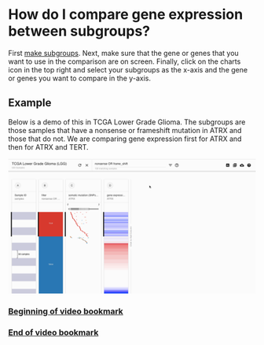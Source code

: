 # How do I compare gene expression between subgroups?

First [make subgroups](https://ucsc-xena.gitbook.io/project/how-to-pages-1/how-do-i-make-subgroups). Next, make sure that the gene or genes that you want to use in the comparison are on screen. Finally, click on the charts icon in the top right and select your subgroups as the x-axis and the gene or genes you want to compare in the y-axis.

## Example

Below is a demo of this in TCGA Lower Grade Glioma. The subgroups are those samples that have a nonsense or frameshift mutation in ATRX and those that do not. We are comparing gene expression first for ATRX and then for ATRX and TERT.

![Video showing how to compare two subgroups](../.gitbook/assets/subgroups2.gif)

### [Beginning of video bookmark](https://xenabrowser.net/heatmap/?bookmark=d7c79a54a72523d6e41a4917ed74eaff)

### [End of video bookmark](https://xenabrowser.net/heatmap/?bookmark=2f4f49697161563400832a2453063af4)



